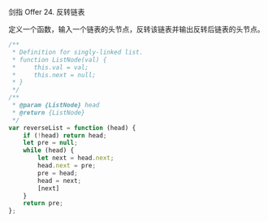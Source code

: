 剑指 Offer 24. 反转链表

定义一个函数，输入一个链表的头节点，反转该链表并输出反转后链表的头节点。

```javascript
/**
 * Definition for singly-linked list.
 * function ListNode(val) {
 *     this.val = val;
 *     this.next = null;
 * }
 */
/**
 * @param {ListNode} head
 * @return {ListNode}
 */
var reverseList = function (head) {
    if (!head) return head;
    let pre = null;
    while (head) {
        let next = head.next;
        head.next = pre;
        pre = head;
        head = next;
        [next]
    }
    return pre;
};
```
